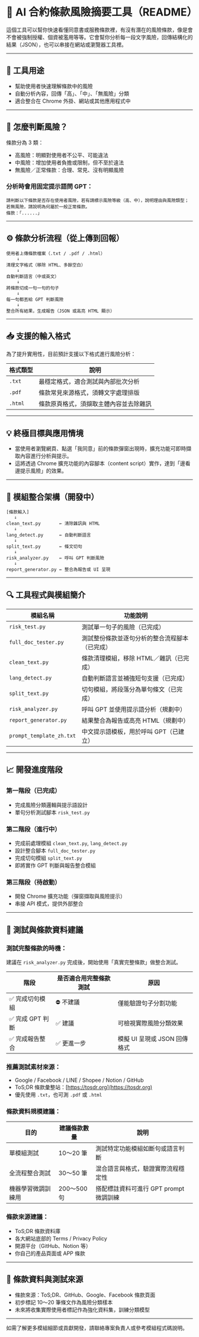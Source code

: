 # 🧠 AI 合約條款風險摘要工具（README）

這個工具可以幫你快速看懂同意書或服務條款裡，有沒有潛在的風險條款，像是會不會被強制授權、個資被濫用等等。它會幫你分析每一段文字風險，回傳結構化的結果（JSON），也可以串接在網站或瀏覽器工具裡。

---

## 📌 工具用途

* 幫助使用者快速理解條款中的風險
* 自動分析內容，回傳「高」、「中」、「無風險」分類
* 適合整合在 Chrome 外掛、網站或其他應用程式中

---

## 🧩 怎麼判斷風險？

條款分為 3 類：

* 高風險：明顯對使用者不公平、可能違法
* 中風險：增加使用者負擔或限制，但不至於違法
* 無風險／正常條款：合理、常見、沒有明顯風險

### 分析時會用固定提示語問 GPT：

```text
請判斷以下條款是否存在使用者風險，若有請標示風險等級（高、中），說明理由與風險類型；若無風險，請說明為何屬於一般正常條款。
條款：「......」
```

---

## ⚙️ 條款分析流程（從上傳到回報）

```text
使用者上傳條款檔案（.txt / .pdf / .html）
    ↓
清理文字格式（移除 HTML、多餘空白）
    ↓
自動判斷語言（中或英文）
    ↓
將條款切成一句一句的句子
    ↓
每一句都丟給 GPT 判斷風險
    ↓
整合所有結果，生成報告（JSON 或高亮 HTML 顯示）
```

---

## 📥 支援的輸入格式

為了提升實用性，目前預計支援以下格式進行風險分析：

| 格式類型    | 說明                  |
| ------- | ------------------- |
| `.txt`  | 最穩定格式，適合測試與內部批次分析   |
| `.pdf`  | 條款常見來源格式，須轉文字處理排版   |
| `.html` | 條款原頁格式，須擷取主體內容並去除雜訊 |

---

## 💡 終極目標與應用情境

* 當使用者瀏覽網頁、點選「我同意」前的條款彈窗出現時，擴充功能可即時擷取內容進行分析與提示。
* 這將透過 Chrome 擴充功能的內容腳本（content script）實作，達到「邊看邊提示風險」的效果。

---

## 🔧 模組整合架構（開發中）

```text
[條款輸入]
   ↓
clean_text.py       ← 清除雜訊與 HTML
   ↓
lang_detect.py      ← 自動判斷語言
   ↓
split_text.py       ← 條文切句
   ↓
risk_analyzer.py    ← 呼叫 GPT 判斷風險
   ↓
report_generator.py ← 整合為報告或 UI 呈現
```

---

## 🔍 工具程式與模組簡介

| 模組名稱                     | 功能說明                    |
| ------------------------ | ----------------------- |
| `risk_test.py`           | 測試單一句子的風險（已完成）          |
| `full_doc_tester.py`     | 測試整份條款並逐句分析的整合流程腳本（已完成） |
| `clean_text.py`          | 條款清理模組，移除 HTML／雜訊（已完成）  |
| `lang_detect.py`         | 自動判斷語言並補強短句支援（已完成）      |
| `split_text.py`          | 切句模組，將段落分為單句條文（已完成）     |
| `risk_analyzer.py`       | 呼叫 GPT 並使用提示語分析（規劃中）    |
| `report_generator.py`    | 結果整合為報告或高亮 HTML（規劃中）    |
| `prompt_template_zh.txt` | 中文提示語模板，用於呼叫 GPT（已建立）   |

---

## 📈 開發進度階段

### 第一階段（已完成）

* 完成風險分類邏輯與提示語設計
* 單句分析測試腳本 `risk_test.py`

### 第二階段（進行中）

* 完成前處理模組 `clean_text.py`, `lang_detect.py`
* 設計整合腳本 `full_doc_tester.py`
* 完成切句模組 `split_text.py`
* 即將實作 GPT 判斷與報告整合模組

### 第三階段（待啟動）

* 開發 Chrome 擴充功能（彈窗擷取與風險提示）
* 串接 API 模式，提供外部整合

---

## 🧪 測試與條款資料建議

### 測試完整條款的時機：

建議在 `risk_analyzer.py` 完成後，開始使用「真實完整條款」做整合測試。

| 階段          | 是否適合用完整條款測試 | 原因                  |
| ----------- | ----------- | ------------------- |
| ✅ 完成切句模組    | ⛔ 不建議       | 僅能驗證句子分割功能          |
| ✅ 完成 GPT 判斷 | ✅ 建議        | 可檢視實際風險分類效果         |
| ✅ 完成報告整合    | ✅ 更進一步      | 模擬 UI 呈現或 JSON 回傳格式 |

### 推薦測試素材來源：

* Google / Facebook / LINE / Shopee / Notion / GitHub
* ToS;DR 條款彙整站：[https://tosdr.org](https://tosdr.org)
* 優先使用 `.txt`，也可測 `.pdf` 或 `.html`

### 條款資料規模建議：

| 目的        | 建議條款數量    | 說明                        |
| --------- | --------- | ------------------------- |
| 單模組測試     | 10～20 筆   | 測試特定功能模組如斷句或語言判斷          |
| 全流程整合測試   | 30～50 筆   | 混合語言與格式，驗證實際流程穩定性         |
| 機器學習微調訓練用 | 200～500 句 | 搭配標註資料可進行 GPT prompt 微調訓練 |

### 條款來源建議：

* ToS;DR 條款資料庫
* 各大網站底部的 Terms / Privacy Policy
* 開源平台（GitHub、Notion 等）
* 你自己的產品頁面或 APP 條款

---

## 📂 條款資料與測試來源

* 條款來源：ToS;DR、GitHub、Google、Facebook 條款頁面
* 初步標記 10～20 筆條文作為風險分類樣本
* 未來將收集實際使用者標記作為強化資料集，訓練分類模型

---

如需了解更多模組細節或貢獻開發，請聯絡專案負責人或參考模組程式碼說明。
